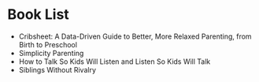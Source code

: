 # Book List
- Cribsheet: A Data-Driven Guide to Better, More Relaxed Parenting, from Birth to Preschool
- Simplicity Parenting
- How to Talk So Kids Will Listen and Listen So Kids Will Talk
- Siblings Without Rivalry

